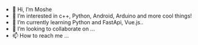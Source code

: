 - 👋 Hi, I’m Moshe
- 👀 I’m interested in c++, Python, Android, Arduino and more cool things!
- 🌱 I’m currently learning Python and FastApi, Vue.js..
- 💞️ I’m looking to collaborate on ...
- 📫 How to reach me ...

<!---
musados/musados is a ✨ special ✨ repository because its `README.md` (this file) appears on your GitHub profile.
You can click the Preview link to take a look at your changes.
--->
